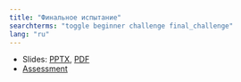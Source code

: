 ```yaml
---
title: "Финальное испытание"
searchterms: "toggle beginner challenge final_challenge"
lang: "ru"
---
```

 <ul>
 <li class="ng-binding">Slides:
 <a href="ProgrammingLessons/beginner/FinalChallenge.pptx">PPTX</a>,
 <a href="ProgrammingLessons/beginner/FinalChallenge.pdf">PDF</a>
 </li>
 <li> <a href="ProgrammingLessons/beginner/FinalAssessment.docx">Assessment</a>
 </li>
  </ul>
